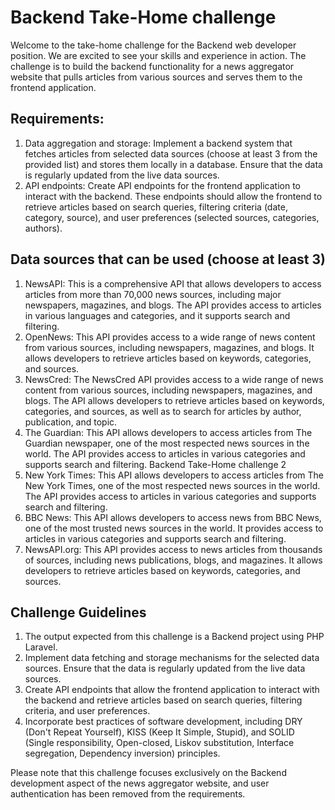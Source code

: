 # Backend Take-Home challenge

Welcome to the take-home challenge for the Backend web developer position. We are
excited to see your skills and experience in action. The challenge is to build the
backend functionality for a news aggregator website that pulls articles from various
sources and serves them to the frontend application.

## Requirements:

1. Data aggregation and storage: Implement a backend system that fetches articles from
   selected data sources (choose at least 3 from the provided list) and stores them
   locally in a database. Ensure that the data is regularly updated from the live data sources.
2. API endpoints: Create API endpoints for the frontend application to interact with the
   backend. These endpoints should allow the frontend to retrieve articles based on search
   queries, filtering criteria (date, category, source), and user preferences (selected
   sources, categories, authors).

## Data sources that can be used (choose at least 3)

1. NewsAPI: This is a comprehensive API that allows developers to access articles from more than 70,000 news sources,
   including major newspapers, magazines, and blogs. The API provides access to articles in various languages and
   categories, and it supports search and filtering.
2. OpenNews: This API provides access to a wide range of news content from various sources, including newspapers,
   magazines, and blogs. It allows developers to retrieve articles based on keywords, categories, and sources.
3. NewsCred: The NewsCred API provides access to a wide range of news content from various sources, including
   newspapers, magazines, and blogs. The API allows developers to retrieve articles based on keywords, categories, and
   sources, as well as to search for articles by author, publication, and topic.
4. The Guardian: This API allows developers to access articles from The Guardian newspaper, one of the most respected
   news sources in the world. The API provides access to articles in various categories and supports search and
   filtering. Backend Take-Home challenge 2
5. New York Times: This API allows developers to access articles from The New York Times, one of the most respected news
   sources in the world. The API provides access to articles in various categories and supports search and filtering.
6. BBC News: This API allows developers to access news from BBC News, one of the most trusted news sources in the world.
   It provides access to articles in various categories and supports search and filtering.
7. NewsAPI.org: This API provides access to news articles from thousands of sources, including news publications, blogs,
   and magazines. It allows developers to retrieve articles based on keywords, categories, and sources.

## Challenge Guidelines

1. The output expected from this challenge is a Backend project using PHP Laravel.
2. Implement data fetching and storage mechanisms for the selected data sources. Ensure that the data is regularly
   updated from the live data sources.
3. Create API endpoints that allow the frontend application to interact with the backend and retrieve articles based on
   search queries, filtering criteria, and user preferences.
4. Incorporate best practices of software development, including DRY (Don't Repeat Yourself), KISS (Keep It Simple,
   Stupid), and SOLID (Single responsibility, Open-closed, Liskov substitution, Interface segregation, Dependency
   inversion) principles.

Please note that this challenge focuses exclusively on the Backend development aspect
of the news aggregator website, and user authentication has been removed from the requirements.
